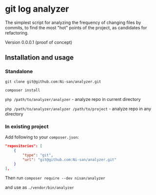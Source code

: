 # git log analyzer

The simplest script for analyzing the frequency of changing files by commits, to find the most "hot" points of the project, as candidates for refactoring.

Version 0.0.0.1 (proof of concept)

## Installation and usage

### Standalone

`git clone git@github.com:Ni-san/analyzer.git`

`composer install`

`php /path/to/analyzer/analyzer` - analyze repo in current directory

`php /path/to/analyzer/analyzer /path/to/project` - analyze repo in any directory

### In existing project

Add following to your `composer.json`:
```json
"repositories": [
    {
        "type": "git",
        "url": "git@github.com:Ni-san/analyzer.git"
    }
],
```

Then run `composer require --dev nisan/analyzer`

and use as `./vendor/bin/analyzer`
